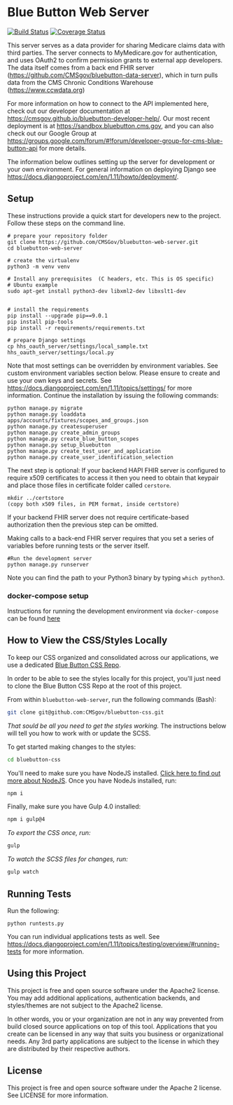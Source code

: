 Blue Button Web Server
=====================================================

[![Build Status](https://travis-ci.org/CMSgov/bluebutton-web-server.svg?branch=develop)](https://travis-ci.org/CMSGov/hhs_oauth_server)
[![Coverage Status](https://coveralls.io/repos/github/CMSgov/bluebutton-web-server/badge.svg?branch=develop)](https://coveralls.io/github/CMSgov/bluebutton-web-server?branch=develop)

This server serves as a data provider for sharing Medicare claims data with third parties.
The server connects to MyMedicare.gov for authentication, and uses OAuth2 to confirm permission
grants to external app developers. The data itself comes from a back end FHIR server
(https://github.com/CMSgov/bluebutton-data-server), which in turn pulls data from the CMS
Chronic Conditions Warehouse (https://www.ccwdata.org)

For more information on how to connect to the API implemented here, check out our
developer documentation at https://cmsgov.github.io/bluebutton-developer-help/. Our most
recent deployment is at https://sandbox.bluebutton.cms.gov, and you can also
check out our Google Group at https://groups.google.com/forum/#!forum/developer-group-for-cms-blue-button-api
for more details.

The information below outlines setting up the server for development or your own environment.
For general information on deploying Django see https://docs.djangoproject.com/en/1.11/howto/deployment/.

Setup
-----

These instructions provide a quick start for developers new to the project.
Follow these steps on the command line.

    # prepare your repository folder
    git clone https://github.com/CMSGov/bluebutton-web-server.git
    cd bluebutton-web-server

    # create the virtualenv
    python3 -m venv venv

    # Install any prerequisites  (C headers, etc. This is OS specific)
    # Ubuntu example
    sudo apt-get install python3-dev libxml2-dev libxslt1-dev


    # install the requirements
    pip install --upgrade pip==9.0.1
    pip install pip-tools
    pip install -r requirements/requirements.txt

    # prepare Django settings
    cp hhs_oauth_server/settings/local_sample.txt hhs_oauth_server/settings/local.py

Note that most settings can be overridden by environment variables. See custom environment variables section below.
Please ensure to create and use your own keys and secrets.  See https://docs.djangoproject.com/en/1.11/topics/settings/
for more information. Continue the installation by issuing the following commands:


    python manage.py migrate
    python manage.py loaddata apps/accounts/fixtures/scopes_and_groups.json
    python manage.py createsuperuser
    python manage.py create_admin_groups
    python manage.py create_blue_button_scopes
    python manage.py setup_bluebutton
    python manage.py create_test_user_and_application
    python manage.py create_user_identification_selection

 The next step is optional:  If your backend HAPI FHIR server is configured to require x509
 certificates to access it then you need to obtain that keypair and place those files in
 certificate folder called `cerstore`.

    mkdir ../certstore
    (copy both x509 files, in PEM format, inside certstore)

If your backend FHIR server does not require certificate-based authorization
then the previous step can be omitted.

Making calls to a back-end FHIR server requires that you set a series of
variables before running tests or the server itself.

    #Run the development server
    python manage.py runserver

Note you can find the path to your Python3 binary by typing `which python3`.

### docker-compose setup

Instructions for running the development environment via `docker-compose` can be found [here](./docker-compose/readme.md)

How to View the CSS/Styles Locally
----------------------------------

To keep our CSS organized and consolidated across our applications, we use a dedicated [Blue Button CSS Repo](https://github.com/CMSgov/bluebutton-css).

In order to be able to see the styles locally for this project, you'll just need to clone the Blue Button CSS Repo at the root of this project.

From within `bluebutton-web-server`, run the following commands (Bash):

```bash
git clone git@github.com:CMSgov/bluebutton-css.git
```
*That sould be all you need to get the styles working.* The instructions below will tell you how to work with or update the SCSS.

To get started making changes to the styles:

```bash
cd bluebutton-css
```

You'll need to make sure you have NodeJS installed. [Click here to find out more about NodeJS](https://nodejs.org/en/). Once you have NodeJs installed, run:

```bash
npm i
```

Finally, make sure you have Gulp 4.0 installed:

```bash
npm i gulp@4
```

*To export the CSS once, run:*

```bash
gulp
```

*To watch the SCSS files for changes, run:*

```bash
gulp watch
```

Running Tests
-------------

Run the following:

    python runtests.py

You can run individual applications tests as well.
See https://docs.djangoproject.com/en/1.11/topics/testing/overview/#running-tests
for more information.


Using this Project
------------------

This project is free and open source software under the Apache2 license.
You may add additional applications, authentication backends, and styles/themes
are not subject to the Apache2 license.

In other words, you or your organization are not in any way prevented from build closed source applications
on top of this tool. Applications that you create can be licensed in any way that suits you business or organizational needs.
Any 3rd party applications are subject to the license in which they are distributed
by their respective authors.


License
-------

This project is free and open source software under the Apache 2 license. See LICENSE for more information.
